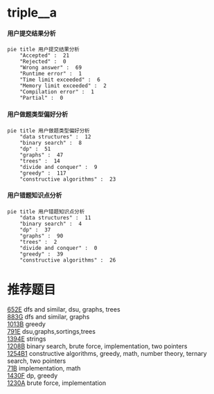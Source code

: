 # triple__a

<!-- tabs:start -->



#### **用户提交结果分析**

```mermaid
pie title 用户提交结果分析
    "Accepted" :  21
    "Rejected" :  0
    "Wrong answer" :  69
    "Runtime error" :  1
    "Time limit exceeded" :  6
    "Memory limit exceeded" :  2
    "Compilation error" :  1
    "Partial" :  0
```

#### **用户做题类型偏好分析**

```mermaid
pie title 用户做题类型偏好分析
    "data structures" :  12
    "binary search" :  8
    "dp" :  51
    "graphs" :  47
    "trees" :  14
    "divide and conquer" :  9
    "greedy" :  117
    "constructive algorithms" :  23
```
#### **用户错题知识点分析**

```mermaid
pie title 用户错题知识点分析
    "data structures" :  11
    "binary search" :  4
    "dp" :  37
    "graphs" :  90
    "trees" :  2
    "divide and conquer" :  0
    "greedy" :  39
    "constructive algorithms" :  26
```



<!-- tabs:end -->
# 推荐题目
[652E](https://codeforces.com/contest/652/problem/E)		dfs and similar,
                        dsu,
                        graphs,
                        trees		  
[883G](https://codeforces.com/contest/883/problem/G)		dfs and similar,
                        graphs		  
[1013B](https://codeforces.com/contest/1013/problem/B)		greedy		  
[791E](https://codeforces.com/contest/791/problem/E)		dsu,graphs,sortings,trees		  
[1394E](https://codeforces.com/contest/1394/problem/E)		strings		  
[1208B](https://codeforces.com/contest/1208/problem/B)		binary search,
                        brute force,
                        implementation,
                        two pointers		  
[1254B1](https://codeforces.com/contest/1254B/problem/1)		constructive algorithms,
                        greedy,
                        math,
                        number theory,
                        ternary search,
                        two pointers		  
[71B](https://codeforces.com/contest/71/problem/B)		implementation,
                        math		  
[1430F](https://codeforces.com/contest/1430/problem/F)		dp,
                        greedy		  
[1230A](https://codeforces.com/contest/1230/problem/A)		brute force,
                        implementation		  
